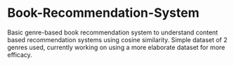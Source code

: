 # Book-Recommendation-System
Basic genre-based book recommendation system to understand content based recommendation systems using cosine similarity.
Simple dataset of 2 genres used, currently working on using a more elaborate dataset for more efficacy.

